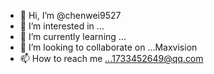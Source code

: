 - 👋 Hi, I’m @chenwei9527
- 👀 I’m interested in ...
- 🌱 I’m currently learning ...
- 💞️ I’m looking to collaborate on ...Maxvision
- 📫 How to reach me ...1733452649@qq.com

<!---
chenwei9527/chenwei9527 is a ✨ special ✨ repository because its `README.md` (this file) appears on your GitHub profile.
You can click the Preview link to take a look at your changes.
--->

